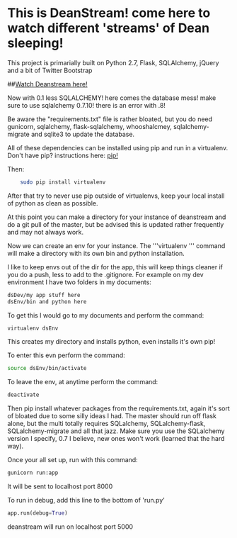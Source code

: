 This is DeanStream! come here to watch different 'streams' of Dean sleeping!
============================================================================

This project is primarially built on Python 2.7, Flask, SQLAlchemy, jQuery and a bit of Twitter Bootstrap

##[Watch Deanstream here!](http://deanrex.pythonanywhere.com/)

Now with 0.1 less SQLALCHEMY! here comes the database mess! make sure
to use sqlalchemy 0.7.10! there is an error with .8!

Be aware the "requirements.txt" file is rather bloated, but you do need gunicorn, sqlalchemy, flask-sqlalchemy, whooshalcmey, sqlalchemy-migrate and sqlite3 to update the database.

All of these dependencies can be installed using pip and run in a virtualenv.
Don't have pip? instructions here: [pip!](http://www.pip-installer.org/en/latest/)

Then:
```bash
    sudo pip install virtualenv
```

After that try to never use pip outside of  virtualenvs, keep your local install of python as clean as possible. 

At this point you can make a directory for your instance of deanstream and do a git pull of the master, but be advised this is updated rather frequently and may not always work.

Now we can create an env for your instance. The '''virtualenv <my environment name here>''' command will make a directory with its own bin and python installation.

I like to keep envs out of the dir for the app, this will keep things cleaner if you do a push, less to add to the .gitignore. For example on my dev environment I have two folders in my documents:

```bash
dsDev/my app stuff here
dsEnv/bin and python here
```
To get this I would go to my documents and perform the command: 

```bash
virtualenv dsEnv
```

This creates my directory and installs python, even installs it's own pip!

To enter this evn perform the command:
```bash
source dsEnv/bin/activate
```

To leave the env, at anytime perform the command:
```bash
deactivate
```

Then pip install whatever packages from the requirements.txt, again it's sort of bloated due to some silly ideas I had. The master should run off flask alone, but the multi totally requires SQLalchemy, SQLalchemy-flask, SQLalchemy-migrate and all that jazz. Make sure you use the SQLalchemy version I specify, 0.7 I believe, new ones won't work (learned that the hard way). 

Once your all set up, run with this command:
```bash
gunicorn run:app
```

It will be sent to localhost port 8000

To run in debug, add this line to the bottom of 'run.py'

```python
app.run(debug=True)
```

deanstream will run on localhost port 5000

